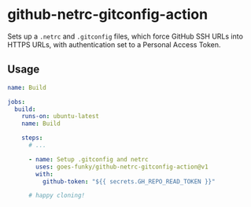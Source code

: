# github-netrc-gitconfig-action
Sets up a `.netrc` and `.gitconfig` files, which force GitHub SSH URLs into
HTTPS URLs, with authentication set to a Personal Access Token.

## Usage
```yaml
name: Build

jobs:
  build:
    runs-on: ubuntu-latest
    name: Build

    steps:
      # ...

      - name: Setup .gitconfig and netrc
        uses: goes-funky/github-netrc-gitconfig-action@v1
        with:
          github-token: "${{ secrets.GH_REPO_READ_TOKEN }}"

      # happy cloning!
```

